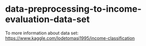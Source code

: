 # data-preprocessing-to-income-evaluation-data-set

To more information about data set: 
https://www.kaggle.com/lodetomasi1995/income-classification

